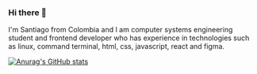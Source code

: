 ### Hi there 👋

I'm Santiago from Colombia and I am computer systems engineering student and frontend developer who has experience in technologies such as linux, command terminal, html, css, javascript, react and figma.

[![Anurag's GitHub stats](https://github-readme-stats.vercel.app/api?username=SantiagoZ13)](https://github.com/anuraghazra/github-readme-stats)
